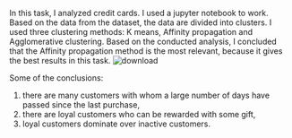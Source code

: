In this task, I analyzed credit cards.
I used a jupyter notebook to work.
Based on the data from the dataset, the data are divided into clusters. I used three clustering methods: K means, Affinity propagation and Agglomerative clustering. Based on the conducted analysis, I concluded that the Affinity propagation method is the most relevant, because it gives the best results in this task.
![download](https://user-images.githubusercontent.com/87364202/125600402-025a9fda-5fc6-4ed3-b6bd-5123c2c65a7f.png)

Some of the conclusions:
1. there are many customers with whom a large number of days have passed since the last purchase,
2. there are loyal customers who can be rewarded with some gift,
3. loyal customers dominate over inactive customers.
